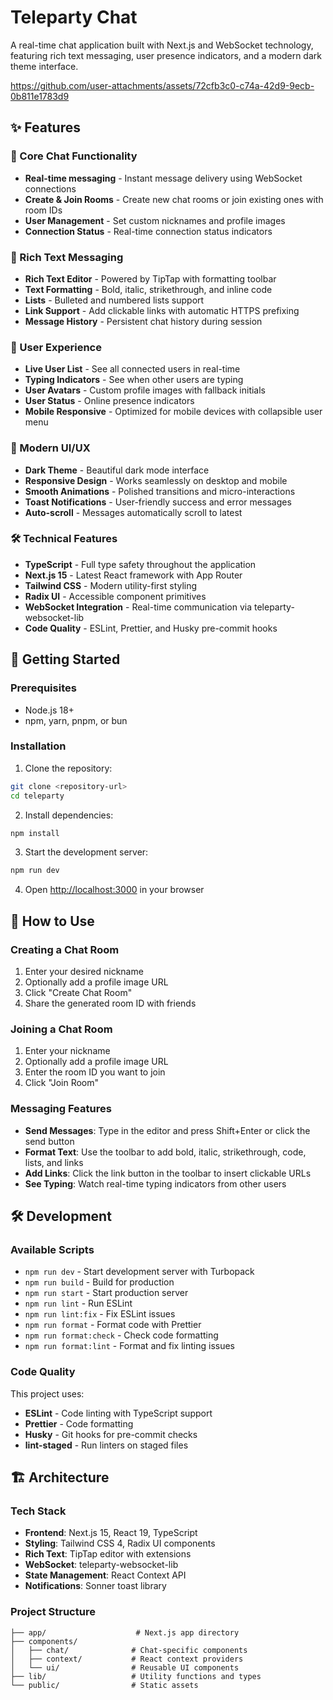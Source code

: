 # Teleparty Chat

A real-time chat application built with Next.js and WebSocket technology, featuring rich text messaging, user presence indicators, and a modern dark theme interface.


https://github.com/user-attachments/assets/72cfb3c0-c74a-42d9-9ecb-0b811e1783d9



## ✨ Features

### 🚀 Core Chat Functionality

- **Real-time messaging** - Instant message delivery using WebSocket connections
- **Create & Join Rooms** - Create new chat rooms or join existing ones with room IDs
- **User Management** - Set custom nicknames and profile images
- **Connection Status** - Real-time connection status indicators

### 💬 Rich Text Messaging

- **Rich Text Editor** - Powered by TipTap with formatting toolbar
- **Text Formatting** - Bold, italic, strikethrough, and inline code
- **Lists** - Bulleted and numbered lists support
- **Link Support** - Add clickable links with automatic HTTPS prefixing
- **Message History** - Persistent chat history during session

### 👥 User Experience

- **Live User List** - See all connected users in real-time
- **Typing Indicators** - See when other users are typing
- **User Avatars** - Custom profile images with fallback initials
- **User Status** - Online presence indicators
- **Mobile Responsive** - Optimized for mobile devices with collapsible user menu

### 🎨 Modern UI/UX

- **Dark Theme** - Beautiful dark mode interface
- **Responsive Design** - Works seamlessly on desktop and mobile
- **Smooth Animations** - Polished transitions and micro-interactions
- **Toast Notifications** - User-friendly success and error messages
- **Auto-scroll** - Messages automatically scroll to latest

### 🛠 Technical Features

- **TypeScript** - Full type safety throughout the application
- **Next.js 15** - Latest React framework with App Router
- **Tailwind CSS** - Modern utility-first styling
- **Radix UI** - Accessible component primitives
- **WebSocket Integration** - Real-time communication via teleparty-websocket-lib
- **Code Quality** - ESLint, Prettier, and Husky pre-commit hooks

## 🚀 Getting Started

### Prerequisites

- Node.js 18+
- npm, yarn, pnpm, or bun

### Installation

1. Clone the repository:

```bash
git clone <repository-url>
cd teleparty
```

2. Install dependencies:

```bash
npm install
```

3. Start the development server:

```bash
npm run dev
```

4. Open [http://localhost:3000](http://localhost:3000) in your browser

## 📱 How to Use

### Creating a Chat Room

1. Enter your desired nickname
2. Optionally add a profile image URL
3. Click "Create Chat Room"
4. Share the generated room ID with friends

### Joining a Chat Room

1. Enter your nickname
2. Optionally add a profile image URL
3. Enter the room ID you want to join
4. Click "Join Room"

### Messaging Features

- **Send Messages**: Type in the editor and press Shift+Enter or click the send button
- **Format Text**: Use the toolbar to add bold, italic, strikethrough, code, lists, and links
- **Add Links**: Click the link button in the toolbar to insert clickable URLs
- **See Typing**: Watch real-time typing indicators from other users

## 🛠 Development

### Available Scripts

- `npm run dev` - Start development server with Turbopack
- `npm run build` - Build for production
- `npm run start` - Start production server
- `npm run lint` - Run ESLint
- `npm run lint:fix` - Fix ESLint issues
- `npm run format` - Format code with Prettier
- `npm run format:check` - Check code formatting
- `npm run format:lint` - Format and fix linting issues

### Code Quality

This project uses:

- **ESLint** - Code linting with TypeScript support
- **Prettier** - Code formatting
- **Husky** - Git hooks for pre-commit checks
- **lint-staged** - Run linters on staged files

## 🏗 Architecture

### Tech Stack

- **Frontend**: Next.js 15, React 19, TypeScript
- **Styling**: Tailwind CSS 4, Radix UI components
- **Rich Text**: TipTap editor with extensions
- **WebSocket**: teleparty-websocket-lib
- **State Management**: React Context API
- **Notifications**: Sonner toast library

### Project Structure

```
├── app/                    # Next.js app directory
├── components/
│   ├── chat/              # Chat-specific components
│   ├── context/           # React context providers
│   └── ui/                # Reusable UI components
├── lib/                   # Utility functions and types
└── public/                # Static assets
```
